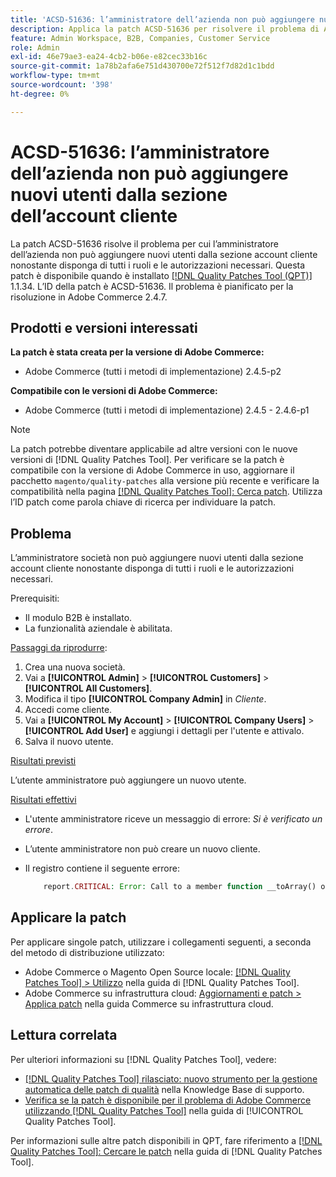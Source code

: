 ```yaml
---
title: 'ACSD-51636: l’amministratore dell’azienda non può aggiungere nuovi utenti dalla sezione dell’account cliente'
description: Applica la patch ACSD-51636 per risolvere il problema di Adobe Commerce, per cui l’amministratore dell’azienda non può aggiungere nuovi utenti dalla sezione dell’account cliente nonostante disponga di tutti i ruoli e le autorizzazioni necessari.
feature: Admin Workspace, B2B, Companies, Customer Service
role: Admin
exl-id: 46e79ae3-ea24-4cb2-b06e-e82cec33b16c
source-git-commit: 1a78b2afa6e751d430700e72f512f7d82d1c1bdd
workflow-type: tm+mt
source-wordcount: '398'
ht-degree: 0%

---
```


# ACSD-51636: l’amministratore dell’azienda non può aggiungere nuovi utenti dalla sezione dell’account cliente

La patch ACSD-51636 risolve il problema per cui l’amministratore dell’azienda non può aggiungere nuovi utenti dalla sezione account cliente nonostante disponga di tutti i ruoli e le autorizzazioni necessari. Questa patch è disponibile quando è installato [[!DNL Quality Patches Tool (QPT)]](https://experienceleague.adobe.com/it/docs/commerce-knowledge-base/kb/announcements/commerce-announcements/magento-quality-patches-released-new-tool-to-self-serve-quality-patches) 1.1.34. L’ID della patch è ACSD-51636. Il problema è pianificato per la risoluzione in Adobe Commerce 2.4.7.

## Prodotti e versioni interessati

**La patch è stata creata per la versione di Adobe Commerce:**

* Adobe Commerce (tutti i metodi di implementazione) 2.4.5-p2

**Compatibile con le versioni di Adobe Commerce:**

* Adobe Commerce (tutti i metodi di implementazione) 2.4.5 - 2.4.6-p1

>[!NOTE]
>
>La patch potrebbe diventare applicabile ad altre versioni con le nuove versioni di [!DNL Quality Patches Tool]. Per verificare se la patch è compatibile con la versione di Adobe Commerce in uso, aggiornare il pacchetto `magento/quality-patches` alla versione più recente e verificare la compatibilità nella pagina [[!DNL Quality Patches Tool]: Cerca patch](https://experienceleague.adobe.com/tools/commerce-quality-patches/index.html?lang=it). Utilizza l’ID patch come parola chiave di ricerca per individuare la patch.

## Problema

L’amministratore società non può aggiungere nuovi utenti dalla sezione account cliente nonostante disponga di tutti i ruoli e le autorizzazioni necessari.

Prerequisiti:

* Il modulo B2B è installato.
* La funzionalità aziendale è abilitata.

<u>Passaggi da riprodurre</u>:

1. Crea una nuova società.
1. Vai a **[!UICONTROL Admin]** > **[!UICONTROL Customers]** > **[!UICONTROL All Customers]**.
1. Modifica il tipo **[!UICONTROL Company Admin]** in *Cliente*.
1. Accedi come cliente.
1. Vai a **[!UICONTROL My Account]** > **[!UICONTROL Company Users]** > **[!UICONTROL Add User]** e aggiungi i dettagli per l&#39;utente e attivalo.
1. Salva il nuovo utente.

<u>Risultati previsti</u>

L’utente amministratore può aggiungere un nuovo utente.

<u>Risultati effettivi</u>

* L&#39;utente amministratore riceve un messaggio di errore: *Si è verificato un errore*.
* L’utente amministratore non può creare un nuovo cliente.
* Il registro contiene il seguente errore:

  ```PHP
      report.CRITICAL: Error: Call to a member function __toArray() on null in app/code/Magento/LoginAsCustomerLogging/Observer/LogSaveCustomerObserver.php:123
  ```

## Applicare la patch

Per applicare singole patch, utilizzare i collegamenti seguenti, a seconda del metodo di distribuzione utilizzato:

* Adobe Commerce o Magento Open Source locale: [[!DNL Quality Patches Tool] > Utilizzo](/help/tools/quality-patches-tool/usage.md) nella guida di [!DNL Quality Patches Tool].
* Adobe Commerce su infrastruttura cloud: [Aggiornamenti e patch > Applica patch](https://experienceleague.adobe.com/docs/commerce-cloud-service/user-guide/develop/upgrade/apply-patches.html?lang=it) nella guida Commerce su infrastruttura cloud.

## Lettura correlata

Per ulteriori informazioni su [!DNL Quality Patches Tool], vedere:

* [[!DNL Quality Patches Tool] rilasciato: nuovo strumento per la gestione automatica delle patch di qualità](https://experienceleague.adobe.com/it/docs/commerce-knowledge-base/kb/announcements/commerce-announcements/magento-quality-patches-released-new-tool-to-self-serve-quality-patches) nella Knowledge Base di supporto.
* [Verifica se la patch è disponibile per il problema di Adobe Commerce utilizzando  [!DNL Quality Patches Tool]](/help/tools/quality-patches-tool/patches-available-in-qpt/check-patch-for-magento-issue-with-magento-quality-patches.md) nella guida di [!UICONTROL Quality Patches Tool].


Per informazioni sulle altre patch disponibili in QPT, fare riferimento a [[!DNL Quality Patches Tool]: Cercare le patch](<https://experienceleague.adobe.com/tools/commerce-quality-patches/index.html?lang=it>) nella guida di [!DNL Quality Patches Tool].

